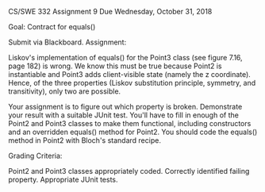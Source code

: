 CS/SWE 332 Assignment 9 
Due Wednesday, October 31, 2018

Goal: Contract for equals() 

Submit via Blackboard. 
Assignment:

Liskov's implementation of equals() for the Point3 class (see figure 7.16, page 182) is wrong. We know this must be true because Point2 is instantiable and Point3 adds client-visible state (namely the z coordinate). Hence, of the three properties (Liskov substitution principle, symmetry, and transitivity), only two are possible.

Your assignment is to figure out which property is broken. Demonstrate your result with a suitable JUnit test. You'll have to fill in enough of the Point2 and Point3 classes to make them functional, including constructors and an overridden equals() method for Point2. You should code the equals() method in Point2 with Bloch's standard recipe.

Grading Criteria:

Point2 and Point3 classes appropriately coded.
Correctly identified failing property.
Appropriate JUnit tests.
